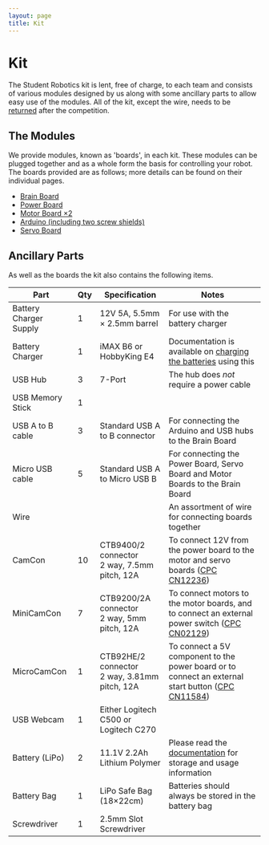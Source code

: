 ```yaml
---
layout: page
title: Kit
---
```


# Kit

The Student Robotics kit is lent, free of charge, to each team and consists of various modules designed by us along with some ancillary parts to allow easy use of the modules.
All of the kit, except the wire, needs to be [returned](/docs/kit/return) after the competition.


## The Modules

We provide modules, known as 'boards', in each kit.
These modules can be plugged together and as a whole form the basis for controlling your robot.
The boards provided are as follows; more details can be found on their individual pages.

 * [Brain Board](/docs/kit/brain_board)
 * [Power Board](/docs/kit/power_board)
 * [Motor Board ×2](/docs/kit/motor_board)
 * [Arduino (including two screw shields)](/docs/kit/arduino)
 * [Servo Board](/docs/kit/servo_board)


## Ancillary Parts

As well as the boards the kit also contains the following items.

| Part                   | Qty | Specification                                      | Notes
|------------------------|-----|----------------------------------------------------|-------
| Battery Charger Supply | 1   | 12V 5A, 5.5mm × 2.5mm barrel                       | For use with the battery charger
| Battery Charger        | 1   | iMAX B6 or HobbyKing E4                            | Documentation is available on [charging the batteries](/docs/kit/batteries) using this
| USB Hub                | 3   | 7-Port                                             | The hub does *not* require a power cable
| USB Memory Stick       | 1   |                                                    |
| USB A to B cable       | 3   | Standard USB A to B connector                      | For connecting the Arduino and USB hubs to the Brain Board
| Micro USB cable        | 5   | Standard USB A to Micro USB B                      | For connecting the Power Board, Servo Board and Motor Boards to the Brain Board
| Wire                   |     |                                                    | An assortment of wire for connecting boards together
| CamCon                 | 10  | CTB9400/2 connector<br />2 way, 7.5mm pitch, 12A   | To connect 12V from the power board to the motor and servo boards ([CPC CN12236][CPC-CN12236])
| MiniCamCon             | 7   | CTB9200/2A connector<br />2 way, 5mm pitch, 12A    | To connect motors to the motor boards, and to connect an external power switch ([CPC CN02129][CPC-CN02129])
| MicroCamCon            | 1   | CTB92HE/2 connector<br />2 way, 3.81mm pitch, 12A  | To connect a 5V component to the power board or to connect an external start button ([CPC CN11584][CPC-CN11584])
| USB Webcam             | 1   | Either Logitech C500 or Logitech C270              |
| Battery (LiPo)         | 2   | 11.1V 2.2Ah Lithium Polymer                        | Please read the [documentation](/docs/kit/batteries) for storage and usage information
| Battery Bag            | 1   | LiPo Safe Bag (18×22cm)                            | Batteries should always be stored in the battery bag
| Screwdriver            | 1   | 2.5mm Slot Screwdriver                             |

[CPC-CN12236]: https://cpc.farnell.com/camdenboss/ctb9400-2/terminal-block-plug-in-2way/dp/CN12236
[CPC-CN02129]: https://cpc.farnell.com/camdenboss/ctb9200-2a/free-terminal-2way/dp/CN02129
[CPC-CN11584]: https://cpc.farnell.com/camdenboss/ctb92he-2/terminal-block-3-81mm-2-pole/dp/CN11584
